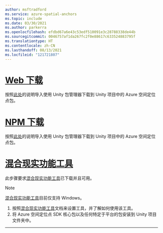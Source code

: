 ```yaml
---
author: msftradford
ms.service: azure-spatial-anchors
ms.topic: include
ms.date: 03/30/2021
ms.author: parkerra
ms.openlocfilehash: efdbd67a6e43c53edf510091e3c28788338de44b
ms.sourcegitcommit: 0046757af1da267fc2f0e88617c633524883795f
ms.translationtype: HT
ms.contentlocale: zh-CN
ms.lasthandoff: 08/13/2021
ms.locfileid: "121721807"
---
```

# <a name="web-download"></a>[Web 下载](#tab/unity-package-web-ui)

按照<a href="https://docs.unity3d.com/Manual/upm-ui-tarball.html" target="_blank">此处</a>的说明导入使用 Unity 包管理器下载到 Unity 项目中的 Azure 空间定位点包。

# <a name="npm-download"></a>[NPM 下载](#tab/unity-package-npm)

按照<a href="https://docs.unity3d.com/Manual/upm-ui-tarball.html" target="_blank">此处</a>的说明导入使用 Unity 包管理器下载到 Unity 项目中的 Azure 空间定位点包。

# <a name="mixed-reality-feature-tool"></a>[混合现实功能工具](#tab/unity-package-mixed-reality-feature-tool)

此步骤要求<a href="/windows/mixed-reality/develop/unity/welcome-to-mr-feature-tool" target="_blank">混合现实功能工具</a>已下载并且可用。

> [!NOTE]
> <a href="/windows/mixed-reality/develop/unity/welcome-to-mr-feature-tool" target="_blank">混合现实功能工具</a>目前仅支持 Windows。

1. 按照<a href="/windows/mixed-reality/develop/unity/welcome-to-mr-feature-tool" target="_blank">混合现实功能工具</a>文档来设置工具，并了解如何使用该工具。
2. 将 Azure 空间定位点 SDK 核心包以及任何特定于平台的包安装到 Unity 项目文件夹中。

---